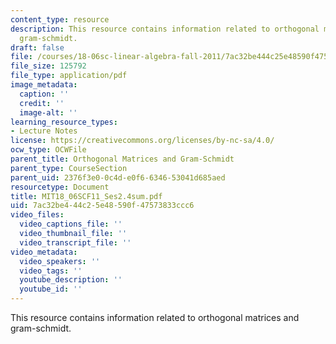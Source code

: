 ```yaml
---
content_type: resource
description: This resource contains information related to orthogonal matrices and
  gram-schmidt.
draft: false
file: /courses/18-06sc-linear-algebra-fall-2011/7ac32be444c25e48590f47573833ccc6_MIT18_06SCF11_Ses2.4sum.pdf
file_size: 125792
file_type: application/pdf
image_metadata:
  caption: ''
  credit: ''
  image-alt: ''
learning_resource_types:
- Lecture Notes
license: https://creativecommons.org/licenses/by-nc-sa/4.0/
ocw_type: OCWFile
parent_title: Orthogonal Matrices and Gram-Schmidt
parent_type: CourseSection
parent_uid: 2376f3e0-0c4d-e0f6-6346-53041d685aed
resourcetype: Document
title: MIT18_06SCF11_Ses2.4sum.pdf
uid: 7ac32be4-44c2-5e48-590f-47573833ccc6
video_files:
  video_captions_file: ''
  video_thumbnail_file: ''
  video_transcript_file: ''
video_metadata:
  video_speakers: ''
  video_tags: ''
  youtube_description: ''
  youtube_id: ''
---
```

This resource contains information related to orthogonal matrices and gram-schmidt.